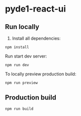 # pyde1-react-ui

## Run locally

1. Install all dependencies:

```
npm install
```

Run start dev server:

```
npm run dev
```

To locally preview production build:

```
npm run preview
```

## Production build

```
npm run build
```
